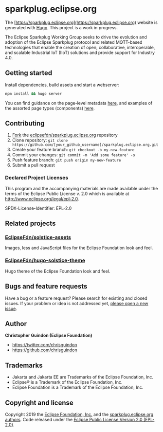 # sparkplug.eclipse.org

The [https://sparkplug.eclipse.org](https://sparkplug.eclipse.org) website is generated with [Hugo](https://gohugo.io/documentation/). This project is a work in progress. 

The Eclipse Sparkplug Working Group seeks to drive the evolution and adoption of the Eclipse Sparkplug protocol and related MQTT-based technologies that enable the creation of open, collaborative, interoperable, and scalable Industrial IoT (IIoT) solutions and provide support for Industry 4.0.

## Getting started

Install dependencies, build assets and start a webserver:

```bash
npm install && hugo server
```

You can find guidance on the page-level metadata [here](https://eclipsefdn.github.io/hugo-solstice-theme/), and examples of the assorted page types (components) [here](https://eclipsefdn.github.io/hugo-solstice-theme/components/).

## Contributing

1. [Fork](https://help.github.com/articles/fork-a-repo/) the [eclipsefdn/sparkplug.eclipse.org](https://github.com/eclipsefdn/sparkplug.eclipse.org) repository
2. Clone repository: `git clone https://github.com/[your_github_username]/sparkplug.eclipse.org.git`
3. Create your feature branch: `git checkout -b my-new-feature`
4. Commit your changes: `git commit -m 'Add some feature' -s`
5. Push feature branch: `git push origin my-new-feature`
6. Submit a pull request

### Declared Project Licenses

This program and the accompanying materials are made available under the terms
of the Eclipse Public License v. 2.0 which is available at
http://www.eclipse.org/legal/epl-2.0.

SPDX-License-Identifier: EPL-2.0

## Related projects

### [EclipseFdn/solstice-assets](https://github.com/EclipseFdn/solstice-assets)

Images, less and JavaScript files for the Eclipse Foundation look and feel.

### [EclipseFdn/hugo-solstice-theme](https://github.com/EclipseFdn/hugo-solstice-theme)

Hugo theme of the Eclipse Foundation look and feel. 

## Bugs and feature requests

Have a bug or a feature request? Please search for existing and closed issues. If your problem or idea is not addressed yet, [please open a new issue](https://github.com/eclipsefdn/sparkplug.eclipse.org/issues/new).

## Author

**Christopher Guindon (Eclipse Foundation)**

- <https://twitter.com/chrisguindon>
- <https://github.com/chrisguindon>

## Trademarks

* Jakarta and Jakarta EE are Trademarks of the Eclipse Foundation, Inc.
* Eclipse® is a Trademark of the Eclipse Foundation, Inc.
* Eclipse Foundation is a Trademark of the Eclipse Foundation, Inc.

## Copyright and license

Copyright 2019 the [Eclipse Foundation, Inc.](https://www.eclipse.org) and the [sparkplug.eclipse.org authors](https://github.com/eclipsefdn/sparkplug.eclipse.org/graphs/contributors). Code released under the [Eclipse Public License Version 2.0 (EPL-2.0)](https://github.com/eclipsefdn/sparkplug.eclipse.org/blob/src/LICENSE).
